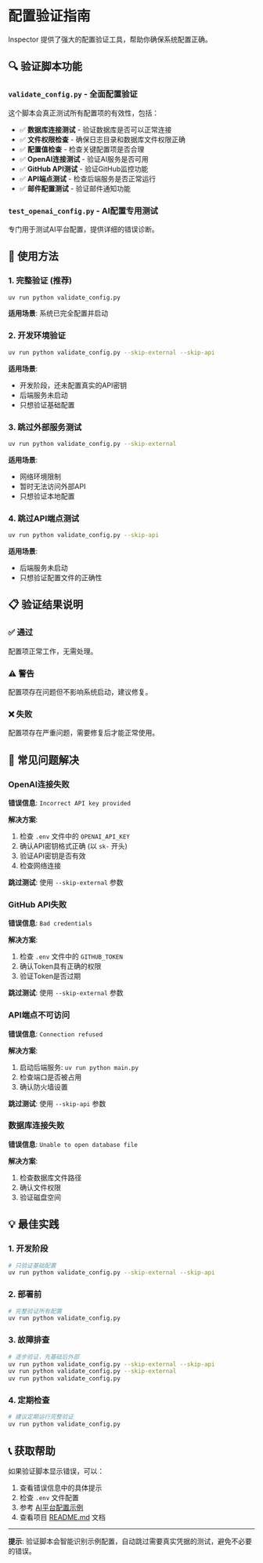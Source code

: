 # 配置验证指南

Inspector 提供了强大的配置验证工具，帮助你确保系统配置正确。

## 🔍 验证脚本功能

### `validate_config.py` - 全面配置验证

这个脚本会真正测试所有配置项的有效性，包括：

- ✅ **数据库连接测试** - 验证数据库是否可以正常连接
- ✅ **文件权限检查** - 确保日志目录和数据库文件权限正确
- ✅ **配置值检查** - 检查关键配置项是否合理
- ✅ **OpenAI连接测试** - 验证AI服务是否可用
- ✅ **GitHub API测试** - 验证GitHub监控功能
- ✅ **API端点测试** - 检查后端服务是否正常运行
- ✅ **邮件配置测试** - 验证邮件通知功能

### `test_openai_config.py` - AI配置专用测试

专门用于测试AI平台配置，提供详细的错误诊断。

## 🚀 使用方法

### 1. 完整验证 (推荐)

```bash
uv run python validate_config.py
```

**适用场景**: 系统已完全配置并启动

### 2. 开发环境验证

```bash
uv run python validate_config.py --skip-external --skip-api
```

**适用场景**: 
- 开发阶段，还未配置真实的API密钥
- 后端服务未启动
- 只想验证基础配置

### 3. 跳过外部服务测试

```bash
uv run python validate_config.py --skip-external
```

**适用场景**: 
- 网络环境限制
- 暂时无法访问外部API
- 只想验证本地配置

### 4. 跳过API端点测试

```bash
uv run python validate_config.py --skip-api
```

**适用场景**: 
- 后端服务未启动
- 只想验证配置文件的正确性

## 📋 验证结果说明

### ✅ 通过
配置项正常工作，无需处理。

### ⚠️ 警告
配置项存在问题但不影响系统启动，建议修复。

### ❌ 失败
配置项存在严重问题，需要修复后才能正常使用。

## 🔧 常见问题解决

### OpenAI连接失败

**错误信息**: `Incorrect API key provided`

**解决方案**:
1. 检查 `.env` 文件中的 `OPENAI_API_KEY`
2. 确认API密钥格式正确 (以 `sk-` 开头)
3. 验证API密钥是否有效
4. 检查网络连接

**跳过测试**: 使用 `--skip-external` 参数

### GitHub API失败

**错误信息**: `Bad credentials`

**解决方案**:
1. 检查 `.env` 文件中的 `GITHUB_TOKEN`
2. 确认Token具有正确的权限
3. 验证Token是否过期

**跳过测试**: 使用 `--skip-external` 参数

### API端点不可访问

**错误信息**: `Connection refused`

**解决方案**:
1. 启动后端服务: `uv run python main.py`
2. 检查端口是否被占用
3. 确认防火墙设置

**跳过测试**: 使用 `--skip-api` 参数

### 数据库连接失败

**错误信息**: `Unable to open database file`

**解决方案**:
1. 检查数据库文件路径
2. 确认文件权限
3. 验证磁盘空间

## 💡 最佳实践

### 1. 开发阶段
```bash
# 只验证基础配置
uv run python validate_config.py --skip-external --skip-api
```

### 2. 部署前
```bash
# 完整验证所有配置
uv run python validate_config.py
```

### 3. 故障排查
```bash
# 逐步验证，先基础后外部
uv run python validate_config.py --skip-external --skip-api
uv run python validate_config.py --skip-external
uv run python validate_config.py
```

### 4. 定期检查
```bash
# 建议定期运行完整验证
uv run python validate_config.py
```

## 📞 获取帮助

如果验证脚本显示错误，可以：

1. 查看错误信息中的具体提示
2. 检查 `.env` 文件配置
3. 参考 [AI平台配置示例](ai_config_examples.md)
4. 查看项目 [README.md](README.md) 文档

---

**提示**: 验证脚本会智能识别示例配置，自动跳过需要真实凭据的测试，避免不必要的错误。 